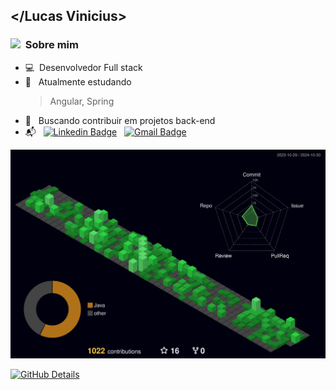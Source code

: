 ## </Lucas Vinicius>

<!-- <p align="right"  position="absolute"><img  width="200px" height="200px" alt="side_sticker" src="https://media.giphy.com/media/TEnXkcsHrP4YedChhA/giphy.gif" /> </p> -->

### <img src="https://media.giphy.com/media/iY8CRBdQXODJSCERIr/giphy.gif" width="20px">&nbsp; Sobre mim  
  - :computer:&nbsp; Desenvolvedor Full stack
  - :book: &nbsp; Atualmente estudando 
      > Angular, Spring
  - :purple_heart: &nbsp; Buscando contribuir em projetos back-end
  - :mailbox_with_mail: &nbsp; [![Linkedin Badge](https://img.shields.io/badge/-Linkedin-blue?style=flat-square&logo=Linkedin&logoColor=white&link=https://linkedin.com/in/lucas-santos-4519aa1b0/)](https://www.linkedin.com/in/lucas-santos-4519aa1b0/)  &nbsp; [![Gmail Badge](https://img.shields.io/badge/-Gmail-c14438?style=flat-square&logo=Gmail&logoColor=white&link=mailto:vinicius.santoss.dev@gmail.com)](mailto:vinicius.santoss.dev@gmail.com)
</div>




![Status](./profile-3d-contrib/profile-night-green.svg)
  

  
[![GitHub Details](http://github-profile-summary-cards.vercel.app/api/cards/profile-details?username=Lucas-Vinicius-Santos&theme=dracula)](https://github.com/vn7n24fzkq/github-profile-summary-cards) 

